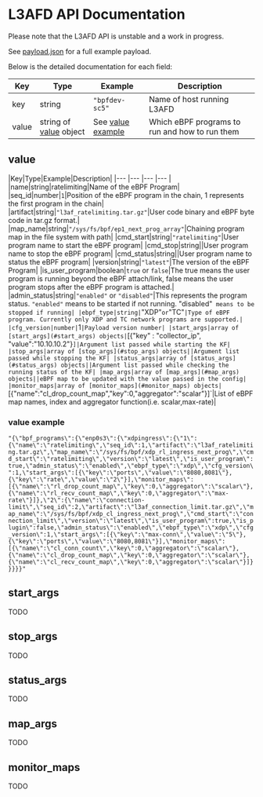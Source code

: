 # L3AFD API Documentation

Please note that the L3AFD API is unstable and a work in progress.

See [payload.json](https://github.com/l3af-project/l3af-arch/blob/main/dev_environment/cfg/payload.json) for a full example payload.

Below is the detailed documentation for each field:

|Key|Type|Example|Description|
|--- |--- |--- |--- |
|key|string|`"bpfdev-sc5"`|Name of host running L3AFD|
|value|string of [value](#value) object|See [value example](#value-example)|Which eBPF programs to run and how to run them|

## value

|Key|Type|Example|Description| |--- |--- |--- |--- | |name|string|ratelimiting|Name of the eBPF Program| |seq_id|number|`1`|Position of the eBPF program in the chain, 1 represents the first program in the chain| |artifact|string|`"l3af_ratelimiting.tar.gz"`|User code binary and eBPF byte code in tar.gz format.| |map_name|string|`"/sys/fs/bpf/ep1_next_prog_array"`|Chaining program map in the file system with path|
|cmd_start|string|`"ratelimiting"`|User program name to start the eBPF program|
|cmd_stop|string||User program name to stop the eBPF program|
|cmd_status|string||User program name to status the eBPF program|
|version|string|`"latest"`|The version of the eBPF Program|
|is_user_program|boolean|`true` or `false`|The true means the user program is running beyond the eBPF attach/link, false means the user program stops after the eBPF program is attached.|
|admin_status|string|`"enabled"` or `"disabled"`|This represents the program status. `"enabled"` means to be started if not running.  "disabled"` means to be stopped if running|
|ebpf_type|string|`"XDP"` or `"TC"`|Type of eBPF program. Currently only XDP and TC network programs are supported.|
|cfg_version|number|`1`|Payload version number|
|start_args|array of [start_args](#start_args) objects|`[{"key" : "collector_ip", "value":"10.10.10.2"}`]|Argument list passed while starting the KF|
|stop_args|array of [stop_args](#stop_args) objects||Argument list passed while stopping the KF|
|status_args|array of [status_args](#status_args) objects||Argument list passed while checking the running status of the KF|
|map_args|array of [map_args](#map_args) objects||eBPF map to be updated with the value passed in the config|
|monitor_maps|array of [monitor_maps](#monitor_maps) objects|`[{"name":"cl_drop_count_map","key":0,"aggregator":"scalar"}]`|List of eBPF map names, index and aggregator function(i.e. scalar,max-rate)|

### value example

`"{\"bpf_programs\":{\"enp0s3\":{\"xdpingress\":{\"1\":{\"name\":\"ratelimiting\",\"seq_id\":1,\"artifact\":\"l3af_ratelimiting.tar.gz\",\"map_name\":\"/sys/fs/bpf/xdp_rl_ingress_next_prog\",\"cmd_start\":\"ratelimiting\",\"version\":\"latest\",\"is_user_program\":true,\"admin_status\":\"enabled\",\"ebpf_type\":\"xdp\",\"cfg_version\":1,\"start_args\":[{\"key\":\"ports\",\"value\":\"8080,8081\"},{\"key\":\"rate\",\"value\":\"2\"}],\"monitor_maps\":[{\"name\":\"rl_drop_count_map\",\"key\":0,\"aggregator\":\"scalar\"},{\"name\":\"rl_recv_count_map\",\"key\":0,\"aggregator\":\"max-rate\"}]},\"2\":{\"name\":\"connection-limit\",\"seq_id\":2,\"artifact\":\"l3af_connection_limit.tar.gz\",\"map_name\":\"/sys/fs/bpf/xdp_cl_ingress_next_prog\",\"cmd_start\":\"connection_limit\",\"version\":\"latest\",\"is_user_program\":true,\"is_plugin\":false,\"admin_status\":\"enabled\",\"ebpf_type\":\"xdp\",\"cfg_version\":1,\"start_args\":[{\"key\":\"max-conn\",\"value\":\"5\"},{\"key\":\"ports\",\"value\":\"8080,8081\"}],\"monitor_maps\":[{\"name\":\"cl_conn_count\",\"key\":0,\"aggregator\":\"scalar\"},{\"name\":\"cl_drop_count_map\",\"key\":0,\"aggregator\":\"scalar\"},{\"name\":\"cl_recv_count_map\",\"key\":0,\"aggregator\":\"scalar\"}]}}}}}"`

## start_args

TODO

## stop_args

TODO

## status_args

TODO

## map_args

TODO

## monitor_maps

TODO
